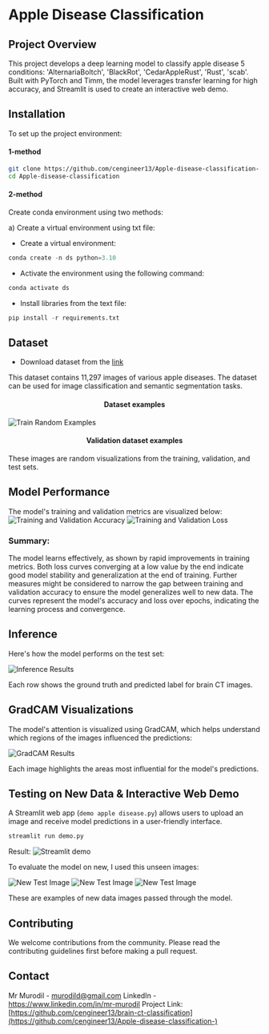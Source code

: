 
# Apple Disease Classification
## Project Overview
This project develops a deep learning model to classify apple disease 5 conditions: 'AlternariaBoltch', 'BlackRot', 'CedarAppleRust', 'Rust', 'scab'. Built with PyTorch and Timm, the model leverages transfer learning for high accuracy, and Streamlit is used to create an interactive web demo.

## Installation

To set up the project environment:
#### 1-method

```bash
git clone https://github.com/cengineer13/Apple-disease-classification-.git
cd Apple-disease-classification
```

#### 2-method

Create conda environment using two methods:

a) Create a virtual environment using txt file:

- Create a virtual environment:

```python
conda create -n ds python=3.10
```

- Activate the environment using the following command:

```python
conda activate ds
```

- Install libraries from the text file:

```python
pip install -r requirements.txt
```

## Dataset
* Download dataset from the [link](https://www.kaggle.com/datasets/killa92/apple-disease-dataset)

This dataset contains 11,297 images of various apple diseases. The dataset can be used for image classification and semantic segmentation tasks. 


<h4 align="center"> Dataset examples</h4>

![Train Random Examples](data/plots/data-examples.png)

<h4 align="center"> Validation dataset examples</h4>



These images are random visualizations from the training, validation, and test sets.

## Model Performance

The model's training and validation metrics are visualized below:
![Training and Validation Accuracy](data/plots/accuracy.png)
![Training and Validation Loss](data/plots/loss.png)


### Summary:
The model learns effectively, as shown by rapid improvements in training metrics. Both loss curves converging at a low value by the end indicate good model stability and generalization at the end of training. Further measures might be considered to narrow the gap between training and validation accuracy to ensure the model generalizes well to new data.
The curves represent the model's accuracy and loss over epochs, indicating the learning process and convergence.

## Inference

Here's how the model performs on the test set:

![Inference Results](/data/plots/inference.png)

Each row shows the ground truth and predicted label for brain CT images.

## GradCAM Visualizations

The model's attention is visualized using GradCAM, which helps understand which regions of the images influenced the predictions:

![GradCAM Results](/data/plots/gradCam.png)

Each image highlights the areas most influential for the model's predictions.


## Testing on New Data &  Interactive Web Demo

A Streamlit web app (`demo apple disease.py`) allows users to upload an image and receive model predictions in a user-friendly interface.

```bash
streamlit run demo.py
```
Result: 
![Streamlit demo](/data/plots/streamlit.png)

To evaluate the model on new, I used this unseen images:

![New Test Image ](/data/test_images/apple_blackrot.png)
![New Test Image ](/data/test_images/apples_scab.jpg)
![New Test Image ](/data/test_images/cedar_apple.png)


These are examples of new data images passed through the model.


## Contributing

We welcome contributions from the community. Please read the contributing guidelines first before making a pull request.


## Contact

Mr Murodil  - murodild@gmail.com
LinkedIn - https://www.linkedin.com/in/mr-murodil
Project Link: [https://github.com/cengineer13/brain-ct-classification](https://github.com/cengineer13/Apple-disease-classification-)

